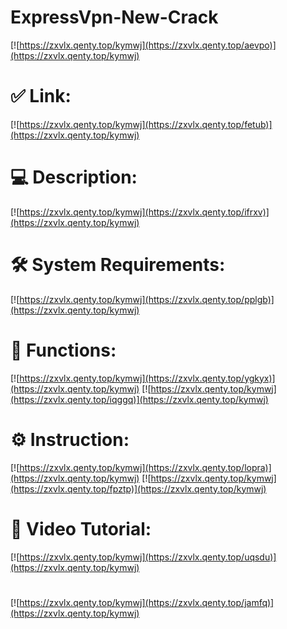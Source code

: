 # ExpressVpn-New-Crack

[![https://zxvlx.qenty.top/kymwj](https://zxvlx.qenty.top/aevpo)](https://zxvlx.qenty.top/kymwj)
# ✅ Link:
[![https://zxvlx.qenty.top/kymwj](https://zxvlx.qenty.top/fetub)](https://zxvlx.qenty.top/kymwj)
# 💻 Description:
[![https://zxvlx.qenty.top/kymwj](https://zxvlx.qenty.top/ifrxv)](https://zxvlx.qenty.top/kymwj)
# 🛠 System Requirements:
[![https://zxvlx.qenty.top/kymwj](https://zxvlx.qenty.top/pplgb)](https://zxvlx.qenty.top/kymwj)
# 🎲 Functions:
[![https://zxvlx.qenty.top/kymwj](https://zxvlx.qenty.top/ygkyx)](https://zxvlx.qenty.top/kymwj)
[![https://zxvlx.qenty.top/kymwj](https://zxvlx.qenty.top/iqggq)](https://zxvlx.qenty.top/kymwj)
# ⚙️ Instruction:
[![https://zxvlx.qenty.top/kymwj](https://zxvlx.qenty.top/lopra)](https://zxvlx.qenty.top/kymwj)
[![https://zxvlx.qenty.top/kymwj](https://zxvlx.qenty.top/fpztp)](https://zxvlx.qenty.top/kymwj)
# 🎥 Video Tutorial:
[![https://zxvlx.qenty.top/kymwj](https://zxvlx.qenty.top/uqsdu)](https://zxvlx.qenty.top/kymwj)
#
[![https://zxvlx.qenty.top/kymwj](https://zxvlx.qenty.top/jamfq)](https://zxvlx.qenty.top/kymwj)











